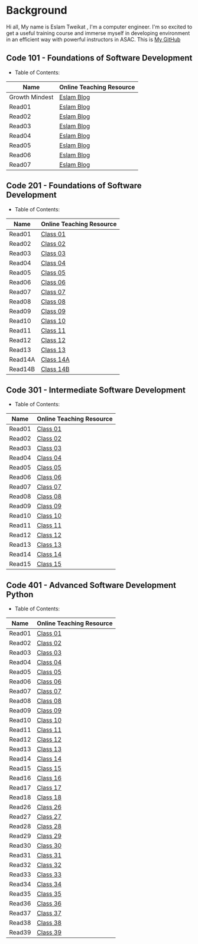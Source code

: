 # Background

Hi all, My name is Eslam Tweikat , I'm a computer engineer. I'm so excited to get a useful training course and immerse myself in developing environment in an efficient way with powerful instructors in ASAC. This is [My GitHub](https://eslamakram.github.io/eslamakram/)

## Code 101 - Foundations of Software Development

- Table of Contents:

| Name | Online Teaching Resource |
| --- | ----------- |
| Growth Mindest | [Eslam Blog](https://eslamakram.github.io/Reading-Notes/Read00Eslam) |
| Read01 | [Eslam Blog](https://eslamakram.github.io/Reading-Notes/Read01Eslam) |
| Read02 | [Eslam Blog](https://eslamakram.github.io/Reading-Notes/Read02Eslam) |
| Read03 | [Eslam Blog](https://eslamakram.github.io/Reading-Notes/Read03Eslam) |
| Read04 | [Eslam Blog](https://eslamakram.github.io/Reading-Notes/Read04Eslam) |
| Read05 | [Eslam Blog](https://eslamakram.github.io/Reading-Notes/Read05Eslam) |
| Read06 | [Eslam Blog](https://eslamakram.github.io/Reading-Notes/Read06Eslam) |
| Read07 | [Eslam Blog](https://eslamakram.github.io/Reading-Notes/Read07Eslam) |

## Code 201 - Foundations of Software Development

- Table of Contents:

| Name | Online Teaching Resource |
| --- | ----------- |
| Read01 | [Class 01](https://eslamakram.github.io/Reading-Notes/Class-01)  |
| Read02 | [Class 02](https://eslamakram.github.io/Reading-Notes/Class-02)  |
| Read03 | [Class 03](https://eslamakram.github.io/Reading-Notes/Class-03)  |
| Read04 | [Class 04](https://eslamakram.github.io/Reading-Notes/Class-04)  |
| Read05 | [Class 05](https://eslamakram.github.io/Reading-Notes/Class-05)  |
| Read06 | [Class 06](https://eslamakram.github.io/Reading-Notes/Class-06)  |
| Read07 | [Class 07](https://eslamakram.github.io/Reading-Notes/Class-07)  |
| Read08 | [Class 08](https://eslamakram.github.io/Reading-Notes/Class-08)  |
| Read09 | [Class 09](https://eslamakram.github.io/Reading-Notes/Class-09)  |
| Read10 | [Class 10](https://eslamakram.github.io/Reading-Notes/Class-10)  |
| Read11 | [Class 11](https://eslamakram.github.io/Reading-Notes/Class-11)  |
| Read12 | [Class 12](https://eslamakram.github.io/Reading-Notes/Class-12)  |
| Read13 | [Class 13](https://eslamakram.github.io/Reading-Notes/Class-13)  |
| Read14A | [Class 14A](https://eslamakram.github.io/Reading-Notes/Class-14A)  |
| Read14B | [Class 14B](https://eslamakram.github.io/Reading-Notes/Class-14B)  |

## Code 301 - Intermediate Software Development

- Table of Contents:

| Name | Online Teaching Resource |
| --- | ----------- |
| Read01 | [Class 01](https://eslamakram.github.io/Reading-Notes/Class301-01)  |
| Read02 | [Class 02](https://eslamakram.github.io/Reading-Notes/Class301-02)  |
| Read03 | [Class 03](https://eslamakram.github.io/Reading-Notes/Class301-03)  |
| Read04 | [Class 04](https://eslamakram.github.io/Reading-Notes/Class301-04)  |
| Read05 | [Class 05](https://eslamakram.github.io/Reading-Notes/Class301-05)  |
| Read06 | [Class 06](https://eslamakram.github.io/Reading-Notes/Class301-06)  |
| Read07 | [Class 07](https://eslamakram.github.io/Reading-Notes/Class301-07)  |
| Read08 | [Class 08](https://eslamakram.github.io/Reading-Notes/Class301-08)  |
| Read09 | [Class 09](https://eslamakram.github.io/Reading-Notes/Class301-09)  |
| Read10 | [Class 10](https://eslamakram.github.io/Reading-Notes/Class301-10)  |
| Read11 | [Class 11](https://eslamakram.github.io/Reading-Notes/Class301-11)  |
| Read12 | [Class 12](https://eslamakram.github.io/Reading-Notes/Class301-12)  |
| Read13 | [Class 13](https://eslamakram.github.io/Reading-Notes/Class301-13)  |
| Read14 | [Class 14](https://eslamakram.github.io/Reading-Notes/Class301-14)  |
| Read15 | [Class 15](https://eslamakram.github.io/Reading-Notes/Project)      |

## Code 401 - Advanced Software Development Python

- Table of Contents:

| Name | Online Teaching Resource |
| --- | ----------- |
| Read01 | [Class 01](https://eslamakram.github.io/Reading-Notes/code401/Class401-01)  |
| Read02 | [Class 02](https://eslamakram.github.io/Reading-Notes/code401/Class401-02)  |
| Read03 | [Class 03](https://eslamakram.github.io/Reading-Notes/code401/Class401-03)  |
| Read04 | [Class 04](https://eslamakram.github.io/Reading-Notes/code401/Class401-04)  |
| Read05 | [Class 05](https://eslamakram.github.io/Reading-Notes/code401/Class401-05)  |
| Read06 | [Class 06](https://eslamakram.github.io/Reading-Notes/code401/Class401-06)  |
| Read07 | [Class 07](https://eslamakram.github.io/Reading-Notes/code401/Class401-07)  |
| Read08 | [Class 08](https://eslamakram.github.io/Reading-Notes/code401/Class401-08)  |
| Read09 | [Class 09](https://eslamakram.github.io/Reading-Notes/code401/Class401-09)  |
| Read10 | [Class 10](https://eslamakram.github.io/Reading-Notes/code401/Class401-10)  |
| Read11 | [Class 11](https://eslamakram.github.io/Reading-Notes/code401/Class401-11)  |
| Read12 | [Class 12](https://eslamakram.github.io/Reading-Notes/code401/Class401-12)  |
| Read13 | [Class 13](https://eslamakram.github.io/Reading-Notes/code401/Class401-13)  |
| Read14 | [Class 14](https://eslamakram.github.io/Reading-Notes/code401/Class401-14)  |
| Read15 | [Class 15](https://eslamakram.github.io/Reading-Notes/code401/Class401-15)  |
| Read16 | [Class 16](https://eslamakram.github.io/Reading-Notes/code401/Class401-16)  |
| Read17 | [Class 17](https://eslamakram.github.io/Reading-Notes/code401/Class401-17)  |
| Read18 | [Class 18](https://eslamakram.github.io/Reading-Notes/code401/Class401-18)  |
| Read26 | [Class 26](https://eslamakram.github.io/Reading-Notes/code401/Class401-26)  |
| Read27 | [Class 27](https://eslamakram.github.io/Reading-Notes/code401/Class401-27)  |
| Read28 | [Class 28](https://eslamakram.github.io/Reading-Notes/code401/Class401-28)  |
| Read29 | [Class 29](https://eslamakram.github.io/Reading-Notes/code401/Class401-29)  |
| Read30 | [Class 30](https://eslamakram.github.io/Reading-Notes/code401/Class401-30)  |
| Read31 | [Class 31](https://eslamakram.github.io/Reading-Notes/code401/Class401-31)  |
| Read32 | [Class 32](https://eslamakram.github.io/Reading-Notes/code401/Class401-32)  |
| Read33 | [Class 33](https://eslamakram.github.io/Reading-Notes/code401/Class401-33)  |
| Read34 | [Class 34](https://eslamakram.github.io/Reading-Notes/code401/Class401-34)  |
| Read35 | [Class 35](https://eslamakram.github.io/Reading-Notes/code401/Class401-35)  |
| Read36 | [Class 36](https://eslamakram.github.io/Reading-Notes/code401/Class401-36)  |
| Read37 | [Class 37](https://eslamakram.github.io/Reading-Notes/code401/Class401-37)  |
| Read38 | [Class 38](https://eslamakram.github.io/Reading-Notes/code401/Class401-38)  |
| Read39 | [Class 39](https://eslamakram.github.io/Reading-Notes/code401/Class401-39)  |